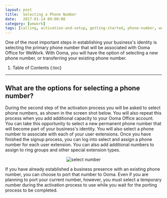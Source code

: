 ```yaml
---
layout: post
title:  Selecting a Phone Number
date:   2017-01-14 09:00:00
category: [wework]
tags: [calling, activation-and-setup, getting-started, phone-number, wework]
---
```


One of the most important steps in establishing your business's identity is selecting the primary phone number that will be associated with Ooma Office for WeWork. With Ooma, you will have the option of selecting a new phone number, or transferring your existing phone number.

1. Table of Contents
{:toc}
* * *

## What are the options for selecting a phone number?

During the second step of the activation process you will be asked to select phone numbers, as shown in the screen shot below. You will also repeat this process when you add additional capacity to your Ooma Office account. You can take this opportunity to select a new permanent phone number that will become part of your business's identity. You will also select a phone number to associate with each of your user extensions. Once you have finished the signup process, you can log into select and assign a phone number for each user extension. You can also add additional numbers to assign to ring groups and other special extension types.

<p align="center"><img alt="select number" src="{{ site.baseurl }}/assets/images/ooma_office_wework/select_phone_number_wework_1.png" /></p> 

If you have already established a business presence with an existing phone number, you can choose to port that number to Ooma. Even if you are planning to port your current number, however, you must select a temporary number during the activation process to use while you wait for the porting process to be completed.